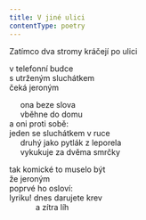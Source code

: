```yaml
---
title: V jiné ulici
contentType: poetry
---
```


<section>

Zatímco dva stromy kráčejí po ulici

</section>

<section>

v telefonní budce  
s utrženým sluchátkem  
čeká jeroným

</section>

<section>

     ona beze slova  
     vběhne do domu  
     a oni proti sobě\:\
     jeden se sluchátkem v ruce  
     druhý jako pytlák z leporela  
     vykukuje za dvěma smrčky

</section>

<section>

tak komické to muselo být  
že jeroným  
poprvé ho osloví\:\
lyriku! dnes darujete krev  
            a zítra líh

</section>
